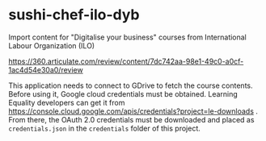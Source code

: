 # sushi-chef-ilo-dyb
Import content for "Digitalise your business" courses from International Labour Organization (ILO)

https://360.articulate.com/review/content/7dc742aa-98e1-49c0-a0cf-1ac4d54e30a0/review

This application needs to connect to GDrive to fetch the course contents.
Before using it, Google cloud credentials must be obtained.
Learning Equality developers can get it from https://console.cloud.google.com/apis/credentials?project=le-downloads . From there, the OAuth 2.0 credentials must be downloaded and placed as `credentials.json` in the `credentials` folder of this project.
